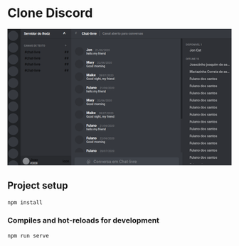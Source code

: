 # Clone Discord

![](/discord.png)


## Project setup
```
npm install
```

### Compiles and hot-reloads for development
```
npm run serve
```


